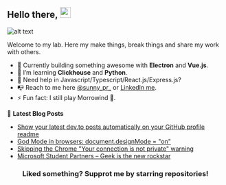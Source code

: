 ## Hello there, <a href="https://suprdev.netlify.app"><img src="https://media.giphy.com/media/3owyplYLWlGFQk9mF2/giphy.gif" width="25px"></a>

![alt text](https://github.com/sprakash57/sprakash57/blob/master/assets/mybg.png) 

Welcome to my lab. Here my make things, break things and share my work with others.

- 🔨 Currently building something awesome with **Electron** and **Vue.js**.
- 📖 I’m learning **Clickhouse** and **Python**.
- 💬 Need help in Javascript/Typescript/React.js/Express.js?
- 📭 Reach to me here [@sunny_pr_](https://twitter.com/sunny_pr_) or <a rel="me" href="https://www.linkedin.com/in/sunny-prakash-3780ba49/">LinkedIn me</a>.
- ⚡ Fun fact: I still play Morrowind 🤩.


📕 **Latest Blog Posts**
<!-- BLOG-POST-LIST:START -->
- [Show your latest dev.to posts automatically on your GitHub profile readme](https://dev.to/gautamkrishnar/show-your-latest-dev-to-posts-automatically-in-your-github-profile-readme-3nk8)
- [God Mode in browsers: document.designMode = "on"](https://dev.to/gautamkrishnar/god-mode-in-browsers-document-designmode-on-2pmo)
- [Skipping the Chrome "Your connection is not private" warning](https://dev.to/gautamkrishnar/quickbits-1-skipping-the-chrome-your-connection-is-not-private-warning-4kp1)
- [Microsoft Student Partners – Geek is the new rockstar](https://dev.to/gautamkrishnar/microsoft-student-partners--geek-is-the-new-rockstar)
<!-- BLOG-POST-LIST:END -->

<h3 align="center">Liked something? Supprot me by starring repositories!</h3>